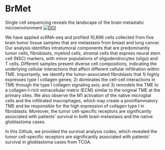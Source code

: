 # BrMet
Single cell sequencing reveals the landscape of the brain metastatic microenvironment
[![DOI](https://zenodo.org/badge/634637807.svg)](https://zenodo.org/badge/latestdoi/634637807)

We have applied scRNA-seq and profiled 10,896 cells collected from five brain tumor tissue samples that are metastasis from breast and lung cancer. Our analysis identifies intratumoral components that are predominantly tumor cells, fibroblasts, myeloid cells, stromal cells that express neural stem cell (NSC) markers, with minor populations of oligodendrocytes (oligo) and T cells. Different samples present diverse cell compositions, indicating the underlying cellular interactions that affect different cellular infiltration within TME. Importantly, we identify the tumor-associated fibroblasts that 1) highly expresses type I collagen genes; 2) dominates the cell-cell interactions in TME through the type I collagen signaling axis; and 3) remodels the TME to a collagen-I-rich extracellular matrix (ECM) similar to the original TME at the primary sites. We also observe the M1 activation of the native microglial cells and the infiltrated macrophages, which may create a proinflammatory TME and be responsible for the high expression of collagen type I in fibroblasts. Moreover, the tumor cell-specific receptors are significantly associated with patients’ survival in both brain metastasis and the native glioblastoma cases.

In this Github, we provided the survival analysis codes, which revealed the tumor cell-specific receptors are significantly associated with patients’ survival in glioblastoma cases from TCGA. 
